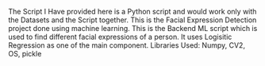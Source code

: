 The Script I Have provided here is a Python script and would work only with the Datasets and the Script together.
This is the Facial Expression Detection project done using machine learning.
This is the Backend ML script which is used to find different facial expressions of a person.
It uses Logisitic Regression as one of the main component.
Libraries Used: Numpy, CV2, OS, pickle
